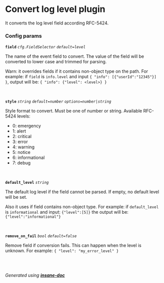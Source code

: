 # Convert log level plugin
It converts the log level field according RFC-5424.

### Config params
**`field`** *`cfg.FieldSelector`* *`default=level`* 

The name of the event field to convert.
The value of the field will be converted to lower case and trimmed for parsing.

Warn: it overrides fields if it contains non-object type on the path. For example:
if `field` is `info.level` and input
`{ "info": [{"userId":"12345"}] }`,
output will be: `{ "info": {"level": <level>} }`

<br>

**`style`** *`string`* *`default=number`* *`options=number|string`* 

Style format to convert. Must be one of number or string.
Available RFC-5424 levels:
<ul>
<li>0: emergency</li>
<li>1: alert </li>
<li>2: critical </li>
<li>3: error </li>
<li>4: warning </li>
<li>5: notice </li>
<li>6: informational </li>
<li>7: debug </li>
</ul>

<br>

**`default_level`** *`string`* 

The default log level if the field cannot be parsed. If empty, no default level will be set.

Also it uses if field contains non-object type. For example:
if `default_level` is `informational` and input:
`{"level":[5]}`
the output will be: `{"level":"informational"}`

<br>

**`remove_on_fail`** *`bool`* *`default=false`* 

Remove field if conversion fails.
This can happen when the level is unknown. For example:
`{ "level": "my_error_level" }`

<br>


<br>*Generated using [__insane-doc__](https://github.com/vitkovskii/insane-doc)*